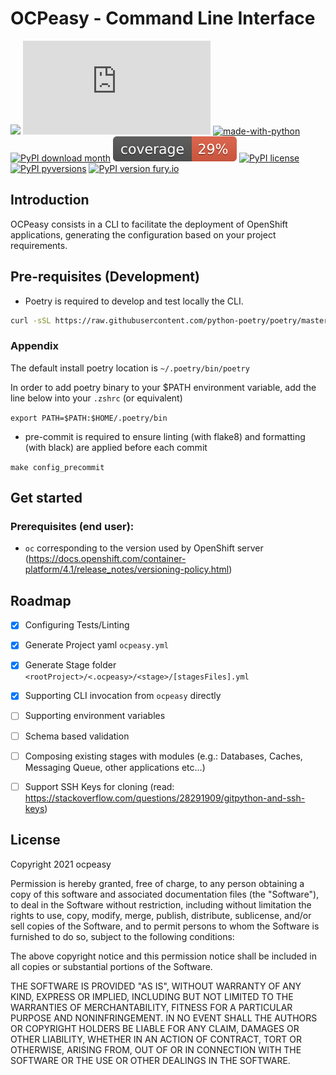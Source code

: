 # OCPeasy - Command Line Interface

![](https://github.com/ocpeasy/ocpeasy/workflows/ocpeasy-ubuntu-ci/badge.svg)
[![Website shields.io](https://img.shields.io/website-up-down-green-red/https/www.ocpeasy.org)](https://www.ocpeasy.org/)
[![made-with-python](https://img.shields.io/badge/Made%20with-Python-1f425f.svg)](https://www.python.org/)
[![PyPI download month](https://img.shields.io/pypi/dm/ocpeasy.svg)](https://pypi.python.org/pypi/ocpeasy/)
![](https://raw.githubusercontent.com/ocpeasy/ocpeasy/master/badges/coverage.svg)
[![PyPI license](https://img.shields.io/pypi/l/ocpeasy.svg)](https://pypi.python.org/pypi/ocpeasy/)
[![PyPI pyversions](https://img.shields.io/pypi/pyversions/ocpeasy.svg)](https://pypi.python.org/pypi/ocpeasy/)
[![PyPI version fury.io](https://badge.fury.io/py/ocpeasy.svg)](https://pypi.python.org/pypi/ocpeasy/)


## Introduction

OCPeasy consists in a CLI to facilitate the deployment of OpenShift applications, generating the configuration based on your project requirements.

## Pre-requisites (Development)

- Poetry is required to develop and test locally the CLI.

```bash
curl -sSL https://raw.githubusercontent.com/python-poetry/poetry/master/get-poetry.py | python -
```

### Appendix

The default install poetry location is `~/.poetry/bin/poetry`

In order to add poetry binary to your $PATH environment variable, add the line below into your `.zshrc` (or equivalent)

`export PATH=$PATH:$HOME/.poetry/bin`

- pre-commit is required to ensure linting (with flake8) and formatting (with black) are applied before each commit

`make config_precommit`

## Get started

### Prerequisites (end user):

- `oc` corresponding to the version used by OpenShift server (https://docs.openshift.com/container-platform/4.1/release_notes/versioning-policy.html)

## Roadmap

- [x] Configuring Tests/Linting
- [x] Generate Project yaml `ocpeasy.yml`
- [x] Generate Stage folder `<rootProject>/<.ocpeasy>/<stage>/[stagesFiles].yml`
- [x] Supporting CLI invocation from `ocpeasy` directly
- [ ] Supporting environment variables
- [ ] Schema based validation
- [ ] Composing existing stages with modules (e.g.: Databases, Caches, Messaging Queue, other applications etc...)
- [ ] Support SSH Keys for cloning (read: https://stackoverflow.com/questions/28291909/gitpython-and-ssh-keys)


## License

Copyright 2021 ocpeasy

Permission is hereby granted, free of charge, to any person obtaining a copy of this software and associated documentation files (the "Software"), to deal in the Software without restriction, including without limitation the rights to use, copy, modify, merge, publish, distribute, sublicense, and/or sell copies of the Software, and to permit persons to whom the Software is furnished to do so, subject to the following conditions:

The above copyright notice and this permission notice shall be included in all copies or substantial portions of the Software.

THE SOFTWARE IS PROVIDED "AS IS", WITHOUT WARRANTY OF ANY KIND, EXPRESS OR IMPLIED, INCLUDING BUT NOT LIMITED TO THE WARRANTIES OF MERCHANTABILITY, FITNESS FOR A PARTICULAR PURPOSE AND NONINFRINGEMENT. IN NO EVENT SHALL THE AUTHORS OR COPYRIGHT HOLDERS BE LIABLE FOR ANY CLAIM, DAMAGES OR OTHER LIABILITY, WHETHER IN AN ACTION OF CONTRACT, TORT OR OTHERWISE, ARISING FROM, OUT OF OR IN CONNECTION WITH THE SOFTWARE OR THE USE OR OTHER DEALINGS IN THE SOFTWARE.
